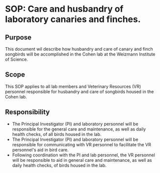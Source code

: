 # SOP: Care and husbandry of laboratory canaries and finches.

## Purpose
This document wil describe how husbandry and care of canary and finch songbirds will be accomplished in the Cohen lab at the Weizmann Institute of Science.

## Scope
This SOP applies to all lab members and Veterinary Resources (VR) personnel responsible for husbandry and care of songbirds housed in the Cohen lab.

## Responsibility
* The Principal Investigator (PI) and laboratory personnel will be responsible for the general care and maintenance, as well as daily health checks, of all birds housed in the lab.
* The Principal Investigator (PI) and laboratory personnel will be responsible for communicating with VR personnel to facilitate the VR personnel's aid in bird care.
* Following coordination with the PI and lab personnel, the VR personnel will be responsible to aid in general care and maintenance, as well as daily health checks, of birds housed in the lab.



